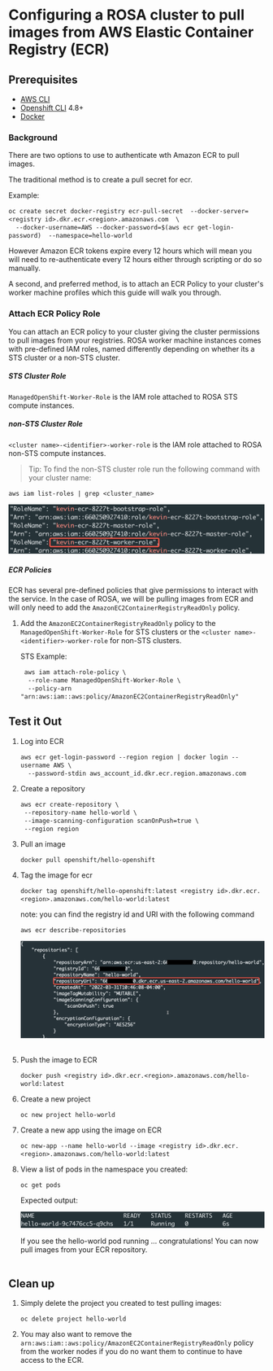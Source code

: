 # Configuring a ROSA cluster to pull images from AWS Elastic Container Registry (ECR)

## Prerequisites

* [AWS CLI](https://docs.aws.amazon.com/cli/latest/userguide/install-cliv2.html)
* [Openshift CLI](https://mirror.openshift.com/pub/openshift-v4/clients/ocp/) 4.8+
* [Docker](https://docs.docker.com/get-docker/)

### Background
There are two options to use to authenticate wth Amazon ECR to pull images.  

The traditional method is to create a pull secret for ecr.

Example:

```
oc create secret docker-registry ecr-pull-secret  --docker-server=<registry id>.dkr.ecr.<region>.amazonaws.com  \
  --docker-username=AWS --docker-password=$(aws ecr get-login-password)  --namespace=hello-world
```

However Amazon ECR tokens expire every 12 hours which will mean you will need to re-authenticate every 12 hours either through scripting or do so manually. 

A second, and preferred method, is to attach an ECR Policy to your cluster's worker machine profiles which this guide will walk you through.


### Attach ECR Policy Role

You can attach an ECR policy to your cluster giving the cluster permissions to pull images from your registries.  ROSA worker machine instances comes with pre-defined IAM roles, named differently depending on whether its a STS cluster or a non-STS cluster.

##### STS Cluster Role

`ManagedOpenShift-Worker-Role` is the IAM role attached to ROSA STS compute instances.

##### non-STS Cluster Role

`<cluster name>-<identifier>-worker-role` is the IAM role attached to ROSA non-STS compute instances.

> Tip: To find the non-STS cluster role run the following command with your cluster name:

```
aws iam list-roles | grep <cluster_name>
```

![resulting output](./images/nonsts-roles.png)

##### ECR Policies

ECR has several pre-defined policies that give permissions to interact with the service.  In the case of ROSA, we will be pulling images from ECR and will only need to add the `AmazonEC2ContainerRegistryReadOnly` policy.  

1. Add the `AmazonEC2ContainerRegistryReadOnly` policy to the `ManagedOpenShift-Worker-Role` for STS clusters or the `<cluster name>-<identifier>-worker-role` for non-STS clusters.
  
   STS Example:

   ```
    aws iam attach-role-policy \
     --role-name ManagedOpenShift-Worker-Role \
     --policy-arn "arn:aws:iam::aws:policy/AmazonEC2ContainerRegistryReadOnly"
   ```

## Test it Out

1. Log into ECR  

   ```
   aws ecr get-login-password --region region | docker login --username AWS \
     --password-stdin aws_account_id.dkr.ecr.region.amazonaws.com
   ```

2. Create a repository   

   ```
   aws ecr create-repository \
    --repository-name hello-world \
    --image-scanning-configuration scanOnPush=true \
    --region region
   ```

3. Pull an image  

   ```
   docker pull openshift/hello-openshift
   ```

4. Tag the image for ecr  

   ```
   docker tag openshift/hello-openshift:latest <registry id>.dkr.ecr.<region>.amazonaws.com/hello-world:latest
   ```

   note: you can find the registry id and URI with the following command

   ```
   aws ecr describe-repositories
   ```

   ![resulting output](./images/repositories.png)<br/><br/>

5. Push the image to ECR  

   ```
   docker push <registry id>.dkr.ecr.<region>.amazonaws.com/hello-world:latest
   ```

6. Create a new project  

   ```
   oc new project hello-world
   ```

7. Create a new app using the image on ECR  

   ```
   oc new-app --name hello-world --image <registry id>.dkr.ecr.<region>.amazonaws.com/hello-world:latest
   ```

8. View a list of pods in the namespace you created:
    
   ```
   oc get pods 
   ```

   Expected output:

   ![resulting output](./images/view-pods.png)

   If you see the hello-world pod running ... congratulations!  You can now pull images from your ECR repository.<br/><br/>
   
## Clean up    

1. Simply delete the project you created to test pulling images:

    ```
    oc delete project hello-world
    ```
    
10. You may also want to remove the `arn:aws:iam::aws:policy/AmazonEC2ContainerRegistryReadOnly` policy from the worker nodes if you do no want them to continue to have access to the ECR.
